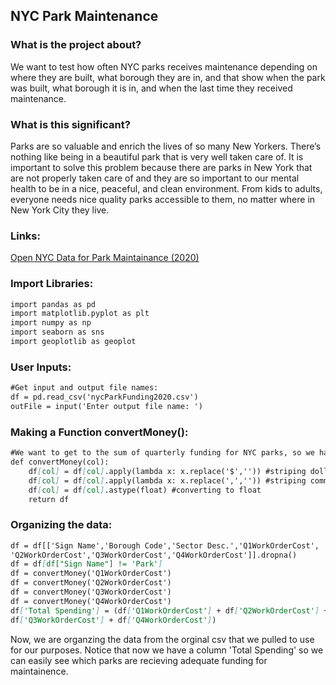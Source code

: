 ## NYC Park Maintenance

### What is the project about?

We want to test how often NYC parks receives maintenance depending on where they are built, what borough they are in, and that show when the park was built, what borough it is in, and when the last time they received maintenance.

### What is this significant?

Parks are so valuable and enrich the lives of so many New Yorkers. There’s nothing like being in a beautiful park that is very well taken care of. It is important to solve this problem because there are parks in New York that are not properly taken care of and they are so important to our mental health to be in a nice, peaceful, and clean environment. From kids to adults, everyone needs nice quality parks accessible to them, no matter where in New York City they live.

### Links:
[Open NYC Data for Park Maintainance (2020)](https://www.nycgovparks.org/news/archive)

### Import Libraries:
```markdown
import pandas as pd
import matplotlib.pyplot as plt
import numpy as np
import seaborn as sns
import geoplotlib as geoplot
```
### User Inputs:
```markdown
#Get input and output file names:
df = pd.read_csv('nycParkFunding2020.csv')
outFile = input('Enter output file name: ')
```
### Making a Function convertMoney():
```markdown
#We want to get to the sum of quarterly funding for NYC parks, so we have to converts the strings into floats.
def convertMoney(col):
    df[col] = df[col].apply(lambda x: x.replace('$','')) #striping dollar sign
    df[col] = df[col].apply(lambda x: x.replace(',','')) #striping comma
    df[col] = df[col].astype(float) #converting to float
    return df
```
### Organizing the data:
```markdown
df = df[['Sign Name','Borough Code','Sector Desc.','Q1WorkOrderCost',
'Q2WorkOrderCost','Q3WorkOrderCost','Q4WorkOrderCost']].dropna()
df = df[df["Sign Name"] != 'Park']
df = convertMoney('Q1WorkOrderCost')
df = convertMoney('Q2WorkOrderCost')
df = convertMoney('Q3WorkOrderCost')
df = convertMoney('Q4WorkOrderCost')
df['Total Spending'] = (df['Q1WorkOrderCost'] + df['Q2WorkOrderCost'] + 
df['Q3WorkOrderCost'] + df['Q4WorkOrderCost'])
```
Now, we are organzing the data from the orginal csv that we pulled to use for our purposes. Notice that now we have a column 'Total Spending' so we can easily see which parks are recieving adequate funding for maintainence.
